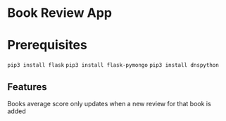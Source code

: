 # Book Review App



# Prerequisites
`pip3 install flask`
`pip3 install flask-pymongo`
`pip3 install dnspython`


## Features

Books average score only updates when a new review for that book is added